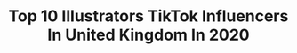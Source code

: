 ---
title: Top 10 Illustrators TikTok Influencers In United Kingdom In 2020
description: >-
  Find top illustrators TikTok influencers in United Kingdom in 2020. Most popular hashtags: #learning #beauty #covid #illustrator.
platform: TikTok
profiles:
  - username: "tbrookerart"
    fullname: >-
      tbrookerart
    location: "United Kingdom"
    followers: 22701
    engagement: 2826
    commentsToLikes: 0.022107
    id: ck8adbud14z700j788hul5omh
    verified: false
    hashtags: "#lucas, #taehyung, #kpop, #harrystyles"
  - username: "birbdog"
    fullname: >-
      lauren
    location: "United Kingdom"
    followers: 15884
    engagement: 2300
    commentsToLikes: 0.015374
    id: ck8orf0o0c00s0j781qbtw2a4
    verified: false
    hashtags: "#artstyle, #hyena, #desktour, #tiger"
  - username: "paintwithasif"
    fullname: >-
      Paint with Asif
    location: "United Kingdom"
    followers: 20138
    engagement: 1479
    commentsToLikes: 0.021543
    id: ck8f7f5hi2xfi0j78d8zzq19p
    verified: false
    hashtags: "#4typesofclouds, #mangodrawing, #acrylics, #dandelion"
  - username: "pixie_pie_x"
    fullname: >-
      Pixie_Pie
    location: "United Kingdom"
    followers: 236393
    engagement: 1780
    commentsToLikes: 0.010465
    id: ck9nsg8rqdhgj0j78j96foi75
    verified: false
    hashtags: "#masochist, #potatoes, #canipetthem, #selflove"
  - username: "olaffalafel"
    fullname: >-
      Olaf Falafel
    location: "United Kingdom"
    followers: 15861
    engagement: 949
    commentsToLikes: 0.039425
    id: ck8qmy11vs74o0j78vclr0f8s
    verified: false
    hashtags: "#sausage, #help, #tiktokbeauty, #animation"
  - username: "holly_in_wonderland"
    fullname: >-
      🔥HOLLY🔥
    location: "United Kingdom"
    followers: 81910
    engagement: 1115
    commentsToLikes: 0.020782
    id: ck9emchqbelvr0j78inuusps0
    verified: false
    hashtags: "#givemeaname, #boyfriend, #harrypotter, #savagelove"
  - username: "lelou_lou"
    fullname: >-
      Lelou
    location: "United Kingdom"
    followers: 10898
    engagement: 2213
    commentsToLikes: 0.014584
    id: ck9pn1mfjccy00j78esln39kf
    verified: false
    hashtags: "#bitemechallenge, #wowthankyou, #snails, #toonmechallenge"
  - username: "by_sambull"
    fullname: >-
      Sam Bull Illus
    location: "United Kingdom"
    followers: 2463
    engagement: 1132
    commentsToLikes: 0.018685
    id: ck8orfa7rc24i0j782sax8iyy
    verified: false
    hashtags: "#canipetthatdog, #disneysnutcracker, #becreative, #dogchallenge"
  - username: "carolinelebourgeois"
    fullname: >-
      caro.originalart
    location: "United Kingdom"
    followers: 4716
    engagement: 2149
    commentsToLikes: 0.028448
    id: ck9c7if72rz0o0j78w6q321rc
    verified: false
    hashtags: "#commisson, #doglovers, #illustration, #bonjour"
  - username: "stephy.fung"
    fullname: >-
      Stephanie Fung
    location: "United Kingdom"
    followers: 16572
    engagement: 1263
    commentsToLikes: 0.053319
    id: ck9nb2w8qapyi0j78r6r2tb0x
    verified: false
    hashtags: "#editing, #renderweekly, #3dsmax, #render"
---